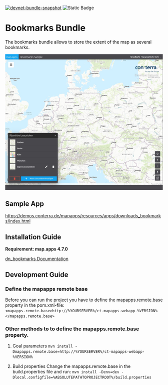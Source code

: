 [![devnet-bundle-snapshot](https://github.com/conterra/mapapps-bookmarks/actions/workflows/devnet-bundle-snapshot.yml/badge.svg)](https://github.com/conterra/mapapps-bookmarks/actions/workflows/devnet-bundle-snapshot.yml)
![Static Badge](https://img.shields.io/badge/tested_for_map.apps-4.17.0-%20?labelColor=%233E464F&color=%232FC050)
# Bookmarks Bundle
The bookmarks bundle allows to store the extent of the map as several bookmarks.

![Screenshot App](https://github.com/conterra/mapapps-bookmarks/blob/main/screenshot.JPG)

## Sample App
https://demos.conterra.de/mapapps/resources/apps/downloads_bookmarks/index.html

## Installation Guide
**Requirement: map.apps 4.7.0**

[dn_bookmarks Documentation](https://github.com/conterra/mapapps-bookmarks/tree/main/src/main/js/bundles/dn_bookmarks)

## Development Guide
### Define the mapapps remote base
Before you can run the project you have to define the mapapps.remote.base property in the pom.xml-file:
`<mapapps.remote.base>http://%YOURSERVER%/ct-mapapps-webapp-%VERSION%</mapapps.remote.base>`

### Other methods to to define the mapapps.remote.base property.
1. Goal parameters
`mvn install -Dmapapps.remote.base=http://%YOURSERVER%/ct-mapapps-webapp-%VERSION%`

2. Build properties
Change the mapapps.remote.base in the build.properties file and run:
`mvn install -Denv=dev -Dlocal.configfile=%ABSOLUTEPATHTOPROJECTROOT%/build.properties`
